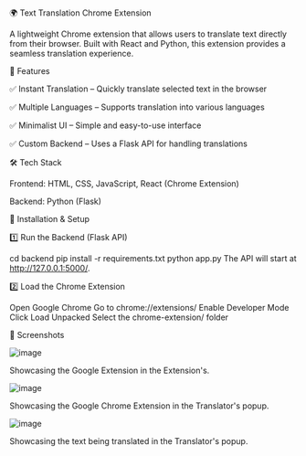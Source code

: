 🌍 Text Translation Chrome Extension

A lightweight Chrome extension that allows users to translate text directly from their browser. Built with React and Python, this extension provides a seamless translation experience.


🚀 Features

✅ Instant Translation – Quickly translate selected text in the browser

✅ Multiple Languages – Supports translation into various languages

✅ Minimalist UI – Simple and easy-to-use interface

✅ Custom Backend – Uses a Flask API for handling translations


🛠 Tech Stack

Frontend: HTML, CSS, JavaScript, React (Chrome Extension)

Backend: Python (Flask)

📖 Installation & Setup

1️⃣ Run the Backend (Flask API)

cd backend
pip install -r requirements.txt
python app.py
The API will start at http://127.0.0.1:5000/.

2️⃣ Load the Chrome Extension

Open Google Chrome
Go to chrome://extensions/
Enable Developer Mode
Click Load Unpacked
Select the chrome-extension/ folder

📸 Screenshots

![image](https://github.com/user-attachments/assets/6f3cdb33-7dea-486e-9a1e-7b68b07b9f97)

Showcasing the Google Extension in the Extension's.

![image](https://github.com/user-attachments/assets/35d47a80-92cd-4d98-95dd-2c82fda98000)

Showcasing the Google Chrome Extension in the Translator's popup.

![image](https://github.com/user-attachments/assets/29e0cc60-b971-4b2e-91d2-b2d58036d7f2)

Showcasing the text being translated in the Translator's popup.









